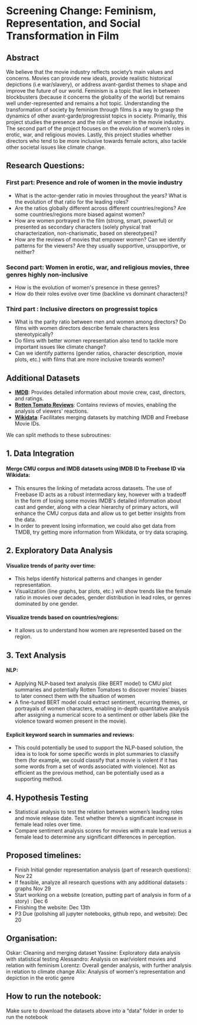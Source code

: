 # Screening Change: Feminism, Representation, and Social Transformation in Film

## Abstract

We believe that the movie industry reflects society’s main values and concerns. Movies can provide new ideals, provide realistic historical depictions (i.e war/slavery), or address avant-gardist themes to shape and improve the future of our world. Feminism is a topic that lies in between blockbusters (because it concerns the globality of the world) but remains well under-represented and remains a hot topic. Understanding the transformation of society by feminism through films is a way to grasp the dynamics of other avant-garde/progressist topics in society. 
Primarily, this project studies the presence and the role of women in the movie industry. The second part of the project focuses on the evolution of women’s roles in erotic, war, and religious movies. Lastly, this project studies whether directors who tend to be more inclusive towards female actors, also tackle other societal issues like climate change.

## Research Questions:
### First part: Presence and role of women in the movie industry
- What is the actor-gender ratio in movies throughout the years? What is the evolution of that ratio for the leading roles? 
- Are the ratios globally different across different countries/regions? Are some countries/regions more biased against women?
- How are women portrayed in the film (strong, smart, powerful) or presented as secondary characters (solely physical trait characterization, non-charismatic, based on stereotypes)? 
- How are the reviews of movies that empower women? Can we identify patterns for the viewers? Are they usually supportive, unsupportive, or neither?
### Second part: Women in erotic, war, and religious movies, three genres highly non-inclusive 
- How is the evolution of women's presence in these genres? 
- How do their roles evolve over time (backline vs dominant characters)? 
### Third part : Inclusive directors on progressist topics
- What is the parity ratio between men and women among directors? Do films with women directors describe female characters less stereotypically?
- Do films with better women representation also tend to tackle more important issues like climate change? 
- Can we identify patterns (gender ratios, character description, movie plots, etc.) with films that are more inclusive towards women? 

## Additional Datasets

- **[IMDB](https://datasets.imdbws.com/)**: Provides detailed information about movie crew, cast, directors, and ratings.  
- **[Rotten Tomato Reviews](https://www.kaggle.com/datasets/andrezaza/clapper-massive-rotten-tomatoes-movies-and-reviews)**: Contains reviews of movies, enabling the analysis of viewers' reactions.  
- **[Wikidata](https://query.wikidata.org/)**: Facilitates merging datasets by matching IMDB and Freebase Movie IDs.  

We can split methods to these subroutines:

## 1. Data Integration
#### Merge CMU corpus and IMDB datasets using IMDB ID to Freebase ID via Wikidata:
- This ensures the linking of metadata across datasets. The use of Freebase ID acts as a robust intermediary key, however with a tradeoff in the form of losing some movies
IMDB's detailed information about cast and gender, along with a clear hierarchy of primary actors, will enhance the CMU corpus data and allow us to get better insights from the data.
- In order to prevent losing information, we could also get data from TMDB, try getting more information from Wikidata, or try data scraping.
## 2. Exploratory Data Analysis
#### Visualize trends of parity over time:
- This helps identify historical patterns and changes in gender representation.
- Visualization (line graphs, bar plots, etc.) will show trends like the female ratio in movies over decades, gender distribution in lead roles, or genres dominated by one gender.
#### Visualize trends based on countries/regions:
- It allows us to understand how women are represented based on the region. 
## 3. Text Analysis
#### NLP:
- Applying NLP-based text analysis (like BERT model) to CMU plot summaries and potentially Rotten Tomatoes to discover movies’ biases to later connect them with the situation of women
- A fine-tuned BERT model could extract sentiment, recurring themes, or portrayals of women characters, enabling in-depth quantitative analysis after assigning a numerical score to a sentiment or other labels (like the violence toward women present in the movie).
#### Explicit keyword search in summaries and reviews:
- This could potentially be used to support the NLP-based solution, the idea is to look for some specific words in plot summaries to classify them (for example, we could classify that a movie is violent if it has some words from a set of words associated with violence). Not as efficient as the previous method, can be potentially used as a supporting method.
## 4. Hypothesis Testing
- Statistical analysis to test the relation between women’s leading roles and movie release date. Test whether there’s a significant increase in female lead roles over time.
- Compare sentiment analysis scores for movies with a male lead versus a female lead to determine any significant differences in perception.

## Proposed timelines:
- Finish Initial gender representation analysis (part of research questions): Nov 22
- If feasible, analyze all research questions with any additional datasets : graphs  Nov 29
- Start working on a website (creation, putting part of analysis in form of a story) : Dec 6
- Finishing the website: Dec 13th
- P3 Due (polishing all jupyter notebooks, github repo, and website): Dec 20


 ## Organisation: 
Oskar: Cleaning and merging dataset
Yassine: Exploratory data analysis with statistical testing
Alessandro: Analysis on war/violent movies and relation with feminism
Lorentz: Overall gender analysis, with further analysis in relation to climate change 
Alix: Analysis of women's representation and depiction in the erotic genre

## How to run the notebook: 
Make sure to download the datasets above into a “data” folder in order to run the notebook 

